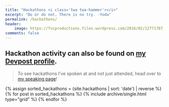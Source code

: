 ```yaml
---
title: "Hackathons <i class='twa twa-hammer'></i>"
excerpt: "Do or do not. There is no try. -Yoda"
permalink: /hackathons/
header:
    image: https://fvcproductions.files.wordpress.com/2016/02/12771707_1076383859078958_1519560316826557331_o.jpg
comments: false
---
```


## Hackathon activity can also be found on [my Devpost profile](http://devpost.com/fvcproductions "Devpost").

> To see hackathons I've spoken at and not just attended, head over to [my speaking page](http://fvcproductions.com/services/speaking/ "Speaking")!

<div class="grid__wrapper">
    {% assign sorted_hackathons = (site.hackathons | sort: 'date') | reverse %}
    {% for post in sorted_hackathons %}
        {% include archive/single.html type="grid" %}
    {% endfor %}
</div>